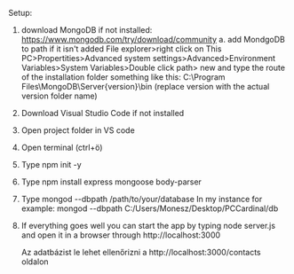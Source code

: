 Setup: 
  1. download MongoDB if not installed: https://www.mongodb.com/try/download/community
      a. add MondgoDB to path if it isn't added File explorer>right click on This PC>Propertities>Advanced system settings>Advanced>Environment Variables>System Variables>Double click path>
         new and type the route of the installation folder something like this: C:\Program Files\MongoDB\Server\{version}\bin (replace version with the actual version folder name)
  3. Download Visual Studio Code if not installed
  4. Open project folder in VS code
  5. Open terminal (ctrl+ö)
  6. Type npm init -y 
  7. Type npm install express mongoose body-parser
  8. Type mongod --dbpath /path/to/your/database  In my instance for example: mongod --dbpath C:/Users/Monesz/Desktop/PCCardinal/db
  9. If everything goes well you can start the app by typing node server.js and open it in a browser through http://localhost:3000

     Az adatbázist le lehet ellenőrizni a http://localhost:3000/contacts oldalon
